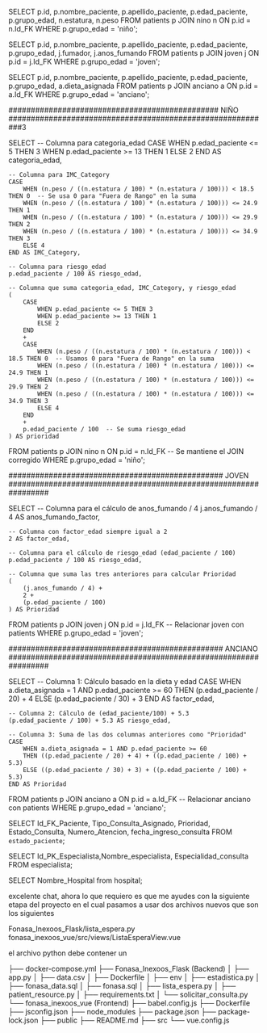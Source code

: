 SELECT 
    p.id, 
    p.nombre_paciente, 
    p.apellido_paciente, 
    p.edad_paciente, 
    p.grupo_edad, 
    n.estatura, 
    n.peso
FROM 
    patients p
JOIN 
    nino n 
ON 
    p.id = n.Id_FK
WHERE 
    p.grupo_edad = 'niño';






SELECT 
    p.id, 
    p.nombre_paciente, 
    p.apellido_paciente, 
    p.edad_paciente, 
    p.grupo_edad, 
    j.fumador, 
    j.anos_fumando
FROM 
    patients p
JOIN 
    joven j 
ON 
    p.id = j.Id_FK
WHERE 
    p.grupo_edad = 'joven';




SELECT 
    p.id, 
    p.nombre_paciente, 
    p.apellido_paciente, 
    p.edad_paciente, 
    p.grupo_edad, 
    a.dieta_asignada
FROM 
    patients p
JOIN 
    anciano a 
ON 
    p.id = a.Id_FK
WHERE 
    p.grupo_edad = 'anciano';


############################################### NIÑO ###########################################################3



SELECT 
    -- Columna para categoria_edad
    CASE 
        WHEN p.edad_paciente <= 5 THEN 3
        WHEN p.edad_paciente >= 13 THEN 1
        ELSE 2
    END AS categoria_edad,

    -- Columna para IMC_Category
    CASE
        WHEN (n.peso / ((n.estatura / 100) * (n.estatura / 100))) < 18.5 THEN 0  -- Se usa 0 para "Fuera de Rango" en la suma
        WHEN (n.peso / ((n.estatura / 100) * (n.estatura / 100))) <= 24.9 THEN 1
        WHEN (n.peso / ((n.estatura / 100) * (n.estatura / 100))) <= 29.9 THEN 2
        WHEN (n.peso / ((n.estatura / 100) * (n.estatura / 100))) <= 34.9 THEN 3
        ELSE 4
    END AS IMC_Category,

    -- Columna para riesgo_edad
    p.edad_paciente / 100 AS riesgo_edad,

    -- Columna que suma categoria_edad, IMC_Category, y riesgo_edad
    (
        CASE 
            WHEN p.edad_paciente <= 5 THEN 3
            WHEN p.edad_paciente >= 13 THEN 1
            ELSE 2
        END
        +
        CASE
            WHEN (n.peso / ((n.estatura / 100) * (n.estatura / 100))) < 18.5 THEN 0  -- Usamos 0 para "Fuera de Rango" en la suma
            WHEN (n.peso / ((n.estatura / 100) * (n.estatura / 100))) <= 24.9 THEN 1
            WHEN (n.peso / ((n.estatura / 100) * (n.estatura / 100))) <= 29.9 THEN 2
            WHEN (n.peso / ((n.estatura / 100) * (n.estatura / 100))) <= 34.9 THEN 3
            ELSE 4
        END
        +
        p.edad_paciente / 100  -- Se suma riesgo_edad
    ) AS prioridad

FROM patients p
JOIN nino n ON p.id = n.Id_FK  -- Se mantiene el JOIN corregido
WHERE p.grupo_edad = 'niño';


################################################ JOVEN #################################################################

SELECT 
    -- Columna para el cálculo de anos_fumando / 4
    j.anos_fumando / 4 AS anos_fumando_factor,

    -- Columna con factor_edad siempre igual a 2
    2 AS factor_edad,

    -- Columna para el cálculo de riesgo_edad (edad_paciente / 100)
    p.edad_paciente / 100 AS riesgo_edad,

    -- Columna que suma las tres anteriores para calcular Prioridad
    (
        (j.anos_fumando / 4) +
        2 +
        (p.edad_paciente / 100)
    ) AS Prioridad

FROM patients p
JOIN joven j ON p.id = j.Id_FK  -- Relacionar joven con patients
WHERE p.grupo_edad = 'joven';


################################################ ANCIANO #################################################################

SELECT 
    -- Columna 1: Cálculo basado en la dieta y edad
    CASE
        WHEN a.dieta_asignada = 1 AND p.edad_paciente >= 60 
        THEN (p.edad_paciente / 20) + 4
        ELSE (p.edad_paciente / 30) + 3
    END AS factor_edad,

    -- Columna 2: Cálculo de (edad_paciente/100) + 5.3
    (p.edad_paciente / 100) + 5.3 AS riesgo_edad,

    -- Columna 3: Suma de las dos columnas anteriores como "Prioridad"
    CASE
        WHEN a.dieta_asignada = 1 AND p.edad_paciente >= 60 
        THEN ((p.edad_paciente / 20) + 4) + ((p.edad_paciente / 100) + 5.3)
        ELSE ((p.edad_paciente / 30) + 3) + ((p.edad_paciente / 100) + 5.3)
    END AS Prioridad
FROM patients p
JOIN anciano a ON p.id = a.Id_FK  -- Relacionar anciano con patients
WHERE p.grupo_edad = 'anciano';





SELECT Id_FK_Paciente, Tipo_Consulta_Asignado, Prioridad, Estado_Consulta, Numero_Atencion, fecha_ingreso_consulta
FROM `estado_paciente`;


SELECT Id_PK_Especialista,Nombre_especialista, Especialidad_consulta 
FROM especialista;

SELECT Nombre_Hospital from hospital;







excelente chat, ahora lo que requiero es que me ayudes con la siguiente etapa del proyecto en el cual pasamos a usar dos archivos nuevos que son los siguientes

Fonasa_Inexoos_Flask/lista_espera.py
fonasa_inexoos_vue/src/views/ListaEsperaView.vue

el archivo python debe contener un 








├── docker-compose.yml
├── Fonasa_Inexoos_Flask (Backend)
│   ├── app.py
│   ├── data.csv
│   ├── Dockerfile
│   ├── env
│   ├── estadistica.py
│   ├── fonasa_data.sql
│   ├── fonasa.sql
│   ├── lista_espera.py
│   ├── patient_resource.py
│   ├── requirements.txt
│   └── solicitar_consulta.py
└── fonasa_inexoos_vue (Frontend)
    ├── babel.config.js
    ├── Dockerfile
    ├── jsconfig.json
    ├── node_modules
    ├── package.json
    ├── package-lock.json
    ├── public
    ├── README.md
    ├── src
    └── vue.config.js